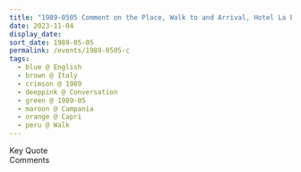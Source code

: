 ```yaml
---
title: "1989-0505 Comment on the Place, Walk to and Arrival, Hotel La Palma, Via Vittorio Emanuele 39, Capri, Campania, Italy"
date: 2023-11-04
display_date: 
sort_date: 1989-05-05
permalink: /events/1989-0505-c
tags:
  - blue @ English
  - brown @ Italy
  - crimson @ 1989
  - deeppink @ Conversation
  - green @ 1989-05
  - maroon @ Campania
  - orange @ Capri
  - peru @ Walk
---
```


<wave-list>
  <list-title color="green" width="75">Key Quote</list-title>
  <list-item color="BlanchedAlmond"  width="200"></list-item>
  <list-item color="Lavender"></list-item>
  <list-item color="BlanchedAlmond"></list-item>
</wave-list>

<br>

<wave-list>
  <list-title color="green" width="75">Comments</list-title>
  <list-item color="BlanchedAlmond"  width="200"></list-item>
  <list-item color="Lavender"></list-item>
  <list-item color="BlanchedAlmond"></list-item>
</wave-list>